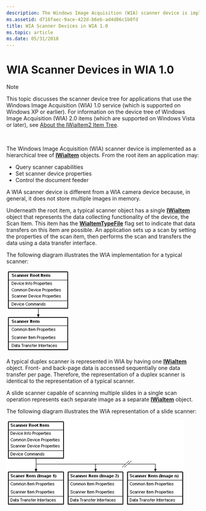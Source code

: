 ```yaml
---
description: The Windows Image Acquisition (WIA) scanner device is implemented as a hierarchical tree of IWiaItem objects.
ms.assetid: d716faec-9ace-422d-b6eb-ad4d86c1b0fd
title: WIA Scanner Devices in WIA 1.0
ms.topic: article
ms.date: 05/31/2018
---
```


# WIA Scanner Devices in WIA 1.0

> [!Note]  
> This topic discusses the scanner device tree for applications that use the Windows Image Acquisition (WIA) 1.0 service (which is supported on Windows XP or earlier). For information on the device tree of Windows Image Acquisition (WIA) 2.0 items (which are supported on Windows Vista or later), see [About the IWiaItem2 Item Tree](-wia-about-item-tree.md).

 

The Windows Image Acquisition (WIA) scanner device is implemented as a hierarchical tree of [**IWiaItem**](/windows/desktop/api/wia_xp/nn-wia_xp-iwiaitem) objects. From the root item an application may:

-   Query scanner capabilities
-   Set scanner device properties
-   Control the document feeder

A WIA scanner device is different from a WIA camera device because, in general, it does not store multiple images in memory.

Underneath the root item, a typical scanner object has a single [**IWiaItem**](/windows/desktop/api/wia_xp/nn-wia_xp-iwiaitem) object that represents the data collecting functionality of the device, the Scan Item. This item has the [**WiaItemTypeFile**](-wia-wia-item-type-flags.md) flag set to indicate that data transfers on this item are possible. An application sets up a scan by setting the properties of the scan item, then performs the scan and transfers the data using a data transfer interface.

The following diagram illustrates the WIA implementation for a typical scanner:

![wia implementation of a typical scanner](images/wiscantr.gif)

A typical duplex scanner is represented in WIA by having one [**IWiaItem**](/windows/desktop/api/wia_xp/nn-wia_xp-iwiaitem) object. Front- and back-page data is accessed sequentially one data transfer per page. Therefore, the representation of a duplex scanner is identical to the representation of a typical scanner.

A slide scanner capable of scanning multiple slides in a single scan operation represents each separate image as a separate [**IWiaItem**](/windows/desktop/api/wia_xp/nn-wia_xp-iwiaitem) object.

The following diagram illustrates the WIA representation of a slide scanner:

![slide scanner](images/wislscan.gif)

 

 



